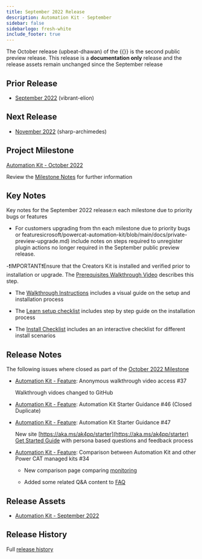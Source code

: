 ```yaml
---
title: September 2022 Release
description: Automation Kit - September
sidebar: false
sidebarlogo: fresh-white
include_footer: true
---
```


The October release (upbeat-dhawan) of the {{<product-name>}} is the second public preview release. This release is a **documentation only** release and the release assets remain unchanged since the September release

## Prior Release

- [September 2022](/releases/september-2022) (vibrant-elion)

## Next Release

- [November 2022](/releases/november-2022) (sharp-archimedes)

## Project Milestone

[Automation Kit - October 2022](https://github.com/orgs/microsoft/projects/486/views/3)

Review the [Milestone Notes](/releases/milestones) for further information

## Key Notes

Key notes for the September 2022 release:n each milestone due to priority bugs or features

- For customers upgrading from thn each milestone due to priority bugs or featuresicrosoft/powercat-automation-kit/blob/main/docs/private-preview-upgrade.md) include notes on steps required to unregister plugin actions no longer required in the September public preview release.

-❗IMPORTANT❗Ensure that the Creators Kit is installed and verified prior to installation or upgrade. The [Prerequisites Walkthrough Video](https://github.com/microsoft/powercat-automation-kit/blob/main/docs/walkthrough.md) describes this step.

- The [Walkthrough Instructions](https://github.com/microsoft/powercat-automation-kit/blob/main/docs/walkthrough.md) includes a visual guide on the setup and installation process

- The [Learn setup checklist](https://learn.microsoft.com/power-automate/guidance/automation-kit/setup/setup-checklist) includes step by step guide on the installation process

- The [Install Checklist](/get-started/install-checklist) includes an an interactive checklist for different install scenarios

## Release Notes

The following issues where closed as part of the [October 2022 Milestone](https://github.com/orgs/microsoft/projects/486/views/3)

- [Automation Kit - Feature](https://github.com/microsoft/powercat-automation-kit/issues/37): Anonymous walkthrough video access #37

  Walkthrough vidoes changed to GitHub

- [Automation Kit - Feature](https://github.com/microsoft/powercat-automation-kit/issues/46): Automation Kit Starter Guidance #46 (Closed Duplicate)

- [Automation Kit - Feature](https://github.com/microsoft/powercat-automation-kit/issues/47): Automation Kit Starter Guidance #47

  New site [https://aka.ms/ak4pp/starter](https://aka.ms/ak4pp/starter)
  [Get Started Guide](https://microsoft.github.io/powercat-automation-kit/get-started/) with persona based questions and feedback process

- [Automation Kit - Feature](https://github.com/microsoft/powercat-automation-kit/issues/34): Comparison between Automation Kit and other Power CAT managed kits #34

  - New comparison page comparing [monitoring](https://microsoft.github.io/powercat-automation-kit/monitoring-compare/)
  
  - Added some related Q&A content to [FAQ](https://microsoft.github.io/powercat-automation-kit/frequently-asked-questions/)

## Release Assets

- [Automation Kit - September 2022](https://github.com/microsoft/powercat-automation-kit/releases/tag/AutomationKit-September2022)

## Release History

Full [release history](/releases)
